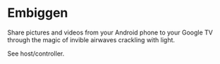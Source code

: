 Embiggen
=========

Share pictures and videos from your Android phone to your Google TV through the magic of invible airwaves crackling with light. 

See host/controller.